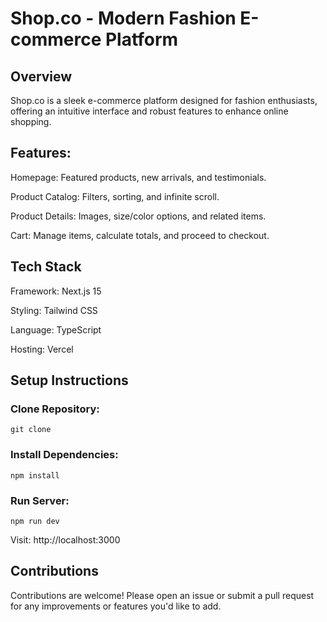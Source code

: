 # Shop.co - Modern Fashion E-commerce Platform
## Overview
Shop.co is a sleek e-commerce platform designed for fashion enthusiasts, offering an intuitive interface and robust features to enhance online shopping.

## Features:
Homepage: Featured products, new arrivals, and testimonials.

Product Catalog: Filters, sorting, and infinite scroll.

Product Details: Images, size/color options, and related items.

Cart: Manage items, calculate totals, and proceed to checkout.


## Tech Stack
Framework: Next.js 15

Styling: Tailwind CSS

Language: TypeScript

Hosting: Vercel


## Setup Instructions

### Clone Repository:
```
git clone 
```
### Install Dependencies:
```
npm install
```
### Run Server:
```
npm run dev
```


Visit: http://localhost:3000

## Contributions

Contributions are welcome! Please open an issue or submit a pull request for any improvements or features you'd like to add.
